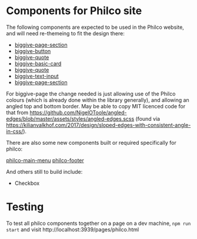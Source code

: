 # Components for Philco site

The following components are expected to be used in the Philco website, and will need re-themeing to fit the design
there:

- [biggive-page-section](../src/components/biggive-page-section/readme.md)
- [biggive-button](../src/components/biggive-button/readme.md)
- [biggive-quote](../src/components/biggive-quote/readme.md)
- [biggive-basic-card](../src/components/biggive-basic-card/readme.md)
- [biggive-quote](../src/components/biggive-quote/readme.md)
- [biggive-text-input](../src/components/biggive-text-input/readme.md)
- [biggive-page-section](../src/components/biggive-page-section/readme.md)

For biggive-page the change needed is just allowing use of the Philco colours (which is already done within the library
generally), and allowing an angled top and bottom border. May be able to copy MIT licenced code for that from
https://github.com/NigelOToole/angled-edges/blob/master/assets/styles/angled-edges.scss (found via
https://kilianvalkhof.com/2017/design/sloped-edges-with-consistent-angle-in-css/).

There are also some new components built or required specifically for philco:

[philco-main-menu](../src/components/philco-main-menu/readme.md)
[philco-footer](../src/components/philco-footer/readme.md)

And others still to build include:
- Checkbox

# Testing

To test all philco components together on a page on a dev machine, `npm run start` and visit http://localhost:3939/pages/philco.html
